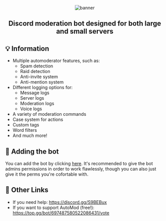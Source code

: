 <p align="center">
    <img src="https://cdn.discordapp.com/attachments/746411872747520151/861383138794405888/thumb-1920-909912_1.png" alt="banner"/>
    <h2 align="center">Discord moderation bot designed for both large and small servers</h2>
</p>

## 💡 Information
- Multiple automoderator features, such as:
    - Spam detection
    - Raid detection
    - Anti-invite system
    - Anti-mention system
- Different logging options for:
    - Message logs
    - Server logs
    - Moderation logs
    - Voice logs
- A variety of moderation commands
- Case system for actions
- Custom tags
- Word filters
- And much more!

## 🎉 Adding the bot
You can add the bot by clicking [here](https://bit.ly/AutoModDiscord). It's recommended to give the bot admins permissions in order to work flawlessly, though you can also just give it the perms you're cofortable with.

## 🔗 Other Links
- If you need help: https://discord.gg/S9BEBux
- If you want to support AutoMod (free!): https://top.gg/bot/697487580522086431/vote
